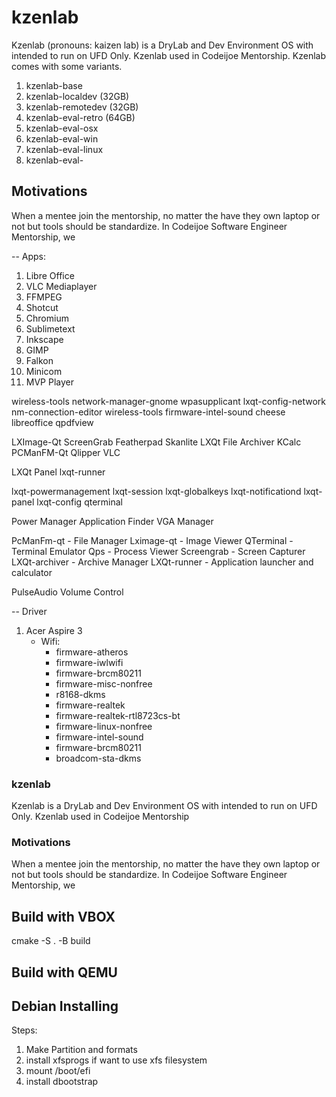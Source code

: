# kzenlab
Kzenlab (pronouns: kaizen lab) is a DryLab and Dev Environment OS with intended to run on UFD Only. Kzenlab used in Codeijoe Mentorship. Kzenlab comes with some variants.
1. kzenlab-base
2. kzenlab-localdev   (32GB)
3. kzenlab-remotedev  (32GB)
4. kzenlab-eval-retro (64GB) 
5. kzenlab-eval-osx
6. kzenlab-eval-win
7. kzenlab-eval-linux
8. kzenlab-eval-

## Motivations
When a mentee join the mentorship, no matter the have they own laptop or not but tools should be standardize. In Codeijoe Software Engineer Mentorship, we

-- Apps:
1. Libre Office
2. VLC Mediaplayer
3. FFMPEG
4. Shotcut
5. Chromium
6. Sublimetext
7. Inkscape
8. GIMP
9. Falkon
10. Minicom
11. MVP Player

wireless-tools 
network-manager-gnome
wpasupplicant
lxqt-config-network
nm-connection-editor
wireless-tools
firmware-intel-sound
cheese
libreoffice
qpdfview

LXImage-Qt
ScreenGrab
Featherpad
Skanlite
LXQt File Archiver
KCalc
PCManFM-Qt
Qlipper
VLC

LXQt Panel
lxqt-runner

lxqt-powermanagement
lxqt-session
lxqt-globalkeys
lxqt-notificationd
lxqt-panel
lxqt-config
qterminal

Power Manager
Application Finder
VGA Manager

PcManFm-qt - File Manager
Lximage-qt - Image Viewer
QTerminal - Terminal Emulator
Qps - Process Viewer
Screengrab - Screen Capturer
LXQt-archiver - Archive Manager
LXQt-runner - Application launcher and calculator

PulseAudio Volume Control

-- Driver
1. Acer Aspire 3 
   - Wifi: 
     - firmware-atheros 
     - firmware-iwlwifi 
     - firmware-brcm80211
     - firmware-misc-nonfree
     - r8168-dkms
     - firmware-realtek
     - firmware-realtek-rtl8723cs-bt 
     - firmware-linux-nonfree 
     - firmware-intel-sound
     - firmware-brcm80211 
     - broadcom-sta-dkms


### kzenlab
Kzenlab is a DryLab and Dev Environment OS with intended to run on UFD Only. Kzenlab used in Codeijoe Mentorship 

### Motivations
When a mentee join the mentorship, no matter the have they own laptop or not but tools should be standardize. In Codeijoe Software Engineer Mentorship, we

## Build with VBOX
cmake -S . -B build


## Build with QEMU


## Debian Installing


Steps:
1. Make Partition and formats
2. install xfsprogs if want to use xfs filesystem
3. mount /boot/efi
4. install dbootstrap